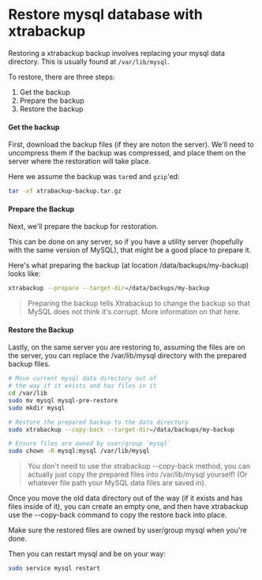 # Restore mysql database with xtrabackup

Restoring a xtrabackup backup involves replacing your mysql data directory. This is usually found at `/var/lib/mysql`.

To restore, there are three steps:

1. Get the backup
2. Prepare the backup
3. Restore the backup

#### Get the backup

First, download the backup files (if they are noton the server). We'll need to uncompress them if the backup was compressed, and place them on the server where the restoration will take place.

Here we assume the backup was `tar`ed and `gzip`'ed:

```bash
tar -xf xtrabackup-backup.tar.gz
```

#### Prepare the Backup

Next, we'll prepare the backup for restoration.

This can be done on any server, so if you have a utility server (hopefully with the same version of MySQL), that might be a good place to prepare it.

Here's what preparing the backup (at location /data/backups/my-backup) looks like:

```bash
xtrabackup --prepare --target-dir=/data/backups/my-backup
```
> Preparing the backup tells Xtrabackup to change the backup so that MySQL does not think it's corrupt. More information on that here.

#### Restore the Backup

Lastly, on the same server you are restoring to, assuming the files are on the server, you can replace the /var/lib/mysql directory with the prepared backup files.

```bash
# Move current mysql data directory out of
# the way if it exists and has files in it
cd /var/lib
sudo mv mysql mysql-pre-restore
sudo mkdir mysql

# Restore the prepared backup to the data directory
sudo xtrabackup --copy-back --target-dir=/data/backups/my-backup

# Ensure files are owned by user/group `mysql`
sudo chown -R mysql:mysql /var/lib/mysql
```

> You don't need to use the xtrabackup --copy-back method, you can actually just copy the prepared files into /var/lib/mysql yourself! (Or whatever file path your MySQL data files are saved in).

Once you move the old data directory out of the way (if it exists and has files inside of it), you can create an empty one, and then have xtrabackup use the --copy-back command to copy the restore back into place.

Make sure the restored files are owned by user/group mysql when you're done.

Then you can restart mysql and be on your way:

```bash
sudo service mysql restart
```